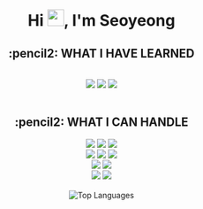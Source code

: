 <div align="center">
<h1>Hi <img src="https://user-images.githubusercontent.com/1303154/88677602-1635ba80-d120-11ea-84d8-d263ba5fc3c0.gif" style="max-width: 100%; display: inline-block; width: 30px;" />, I'm Seoyeong</h1>
<div align="center">

  <div style="border-bottom: none;">
    <h2>:pencil2: WHAT I HAVE LEARNED</h2>
  </div>
  <br />
    <img src="https://img.shields.io/badge/Python-699dc9?style=flat-square&logo=Python&logoColor=black"/>
    <img src="https://img.shields.io/badge/R-%23276DC3.svg?style=flat-square&logo=R&logoColor=white"/>
    <img src="https://img.shields.io/badge/tailwindcss-%2338B2AC.svg?style=flat-square&logo=tailwind-css&logoColor=white"/>
  <br />
  <br />

   <div style="border-bottom: none;">
    <h2>:pencil2:  WHAT I CAN HANDLE </h2>
  </div>
  <img src="https://img.shields.io/badge/HTML-E34F26?style=flat-square&logo=HTML5&logoColor=white"/>
  <img src="https://img.shields.io/badge/CSS-1572B6?style=flat-square&logo=CSS3&logoColor=white"/>
  <img src="https://img.shields.io/badge/JavaScript-F7DF1E?style=flat-square&logo=JavaScript&logoColor=white"/>
  <br />
  <img src="https://img.shields.io/badge/TypeScript-3578E5?style=flat-square&logo=TypeScript&logoColor=white"/>
  <img src="https://img.shields.io/badge/React-61DAFB?style=flat-square&logo=React&logoColor=white"/>
  <img src="https://img.shields.io/badge/Redux-764ABC?style=flat-square&logo=Redux&logoColor=white"/>
  <br />
  <img src="https://img.shields.io/badge/Styledcomponents-DB7093?style=flat-square&logo=styledcomponents&logoColor=white"/>
  <img src="https://img.shields.io/badge/Bootstrap-7952B3?style=flat-square&logo=bootstrap&logoColor=white"/>
  <br />
  <img src="https://img.shields.io/badge/Amazon%20EC2-FF9900?style=flat-square&logo=Amazon%20EC2&logoColor=black"/>
  <img src="https://img.shields.io/badge/Amazon%20AWS-232F3E?style=flat-square&logo=Amazon%20AWS&logoColor=white"/>
  <br />
  <br />
  <img src="https://github-readme-stats.vercel.app/api/top-langs/?username=anuraghazra&layout=compact" alt="Top Languages">
</div>



<!--
**Seo0min/Seo0min** is a ✨ _special_ ✨ repository because its `README.md` (this file) appears on your GitHub profile.

Here are some ideas to get you started:

- 🔭 I’m currently working on ...
- 🌱 I’m currently learning ...
- 👯 I’m looking to collaborate on ...
- 🤔 I’m looking for help with ...
- 💬 Ask me about ...
- 📫 How to reach me: ...
- 😄 Pronouns: ...
- ⚡ Fun fact: ...
-->
